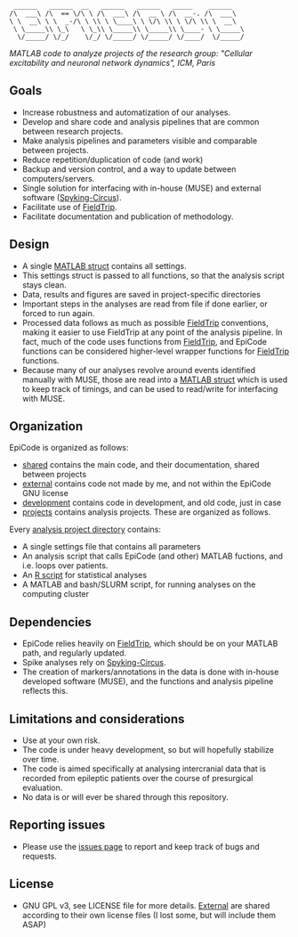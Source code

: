 
	 ______   ______  __   ______   ______   _____    ______    
	/\  ___\ /\  == \/\ \ /\  ___\ /\  __ \ /\  __-. /\  ___\   
	\ \  __\ \ \  _-/\ \ \\ \ \____\ \ \/\ \\ \ \/\ \\ \  __\   
	 \ \_____\\ \_\   \ \_\\ \_____\\ \_____\\ \____- \ \_____\ 
	  \/_____/ \/_/    \/_/ \/_____/ \/_____/ \/____/  \/_____/ 
	                                                            

_MATLAB code to analyze projects of the research group:_
 _"Cellular excitability and neuronal network dynamics", ICM, Paris_

## Goals

 * Increase robustness and automatization of our analyses.
 * Develop and share code and analysis pipelines that are common between research projects.
 * Make analysis pipelines and parameters visible and comparable between projects.
 * Reduce repetition/duplication of code (and work)
 * Backup and version control, and a way to update between computers/servers.
 * Single solution for interfacing with in-house (MUSE) and external software ([Spyking-Circus](https://github.com/spyking-circus)).
 * Facilitate use of [FieldTrip](https://github.com/fieldtrip/fieldtrip).
 * Facilitate documentation and publication of methodology.

## Design

 * A single [MATLAB struct](https://www.mathworks.com/help/matlab/ref/struct.html) contains all settings.
 * This settings struct is passed to all functions, so that the analysis script stays clean.
 * Data, results and figures are saved in project-specific directories
 * Important steps in the analyses are read from file if done earlier, or forced to run again.
 * Processed data follows as much as possible [FieldTrip](https://github.com/fieldtrip/fieldtrip) conventions, making it easier to use FieldTrip at any point of the analysis pipeline. In fact, much of the code uses functions from [FieldTrip](https://github.com/fieldtrip/fieldtrip), and EpiCode functions can be considered higher-level wrapper functions for [FieldTrip](https://github.com/fieldtrip/fieldtrip) functions. 
 * Because many of our analyses revolve around events identified manually with MUSE, those are read into a [MATLAB struct](https://www.mathworks.com/help/matlab/ref/struct.html) which is used to keep track of timings, and can be used to read/write for interfacing with MUSE.

## Organization

EpiCode is organized as follows:

 * [shared](shared) contains the main code, and their documentation, shared between projects 
 * [external](external) contains code not made by me, and not within the EpiCode GNU license
 * [development](development) contains code in development, and old code, just in case
 * [projects](projects) contains analysis projects. These are organized as follows.

 Every [analysis project directory](projects) contains:
 * A single settings file that contains all parameters
 * An analysis script that calls EpiCode (and other) MATLAB fuctions, and i.e. loops over patients.
 * An [R script](https://www.r-project.org/) for statistical analyses
 * A MATLAB and bash/SLURM script, for running analyses on the computing cluster

## Dependencies

 * EpiCode relies heavily on [FieldTrip](https://github.com/fieldtrip/fieldtrip), which should be on your MATLAB path, and regularly updated.
 * Spike analyses rely on [Spyking-Circus](https://github.com/spyking-circus).
 * The creation of markers/annotations in the data is done with in-house developed software (MUSE), and the functions and analysis pipeline reflects this.

## Limitations and considerations

 * Use at your own risk.
 * The code is under heavy development, so but will hopefully stabilize over time.
 * The code is aimed specifically at analysing intercranial data that is recorded from epileptic patients over the course of presurgical evaluation. 
 * No data is or will ever be shared through this repository. 

## Reporting issues

 * Please use the [issues page](https://github.com/stephenwhitmarsh/EpiCode/issues) to report and keep track of bugs and requests.

## License

 * GNU GPL v3, see LICENSE file for more details. [External](external) are shared according to their own license files (I lost some, but will include them ASAP) 
